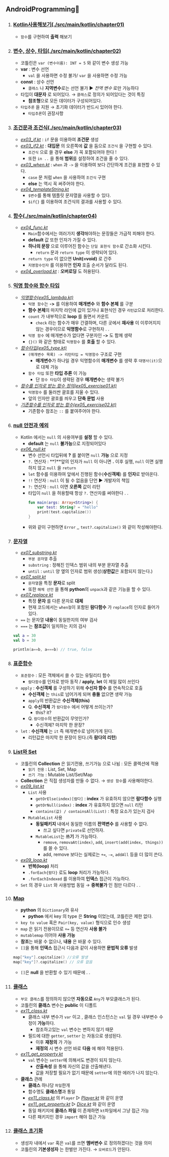 ## AndroidProgramming🚕

1. ### [Kotlin사용해보기(./src/main/kotlin/chapter01)](./src/main/kotlin/chapter01)
    - `함수`를 구현하여 **출력** 해보기
2. ### [변수, 상수, 타입(./src/main/kotlin/chapter02)](./src/main/kotlin/chapter02)
    - 코틀린은 `var (변수이름): INT = 5` 와 같이 변수 생성 가능
    - **var** : 변수 선언
      - `val` 을 사용하면 수정 불가/ `var` 을 사용하면 수정 가능
    - **const** : 상수 선언
      - `클래스` 나 **지역변수**로는 선언 불가 ▶ *전역 변수* 로만 가능하다
    - 타입이 **대문자** 로 되어있다. → `클래스`로 정의가 되어있다는 것이 특징
        - **참조형**으로 모든 데이터가 구성되어있다.
    - `타입추론` 을 지원 → 초기화 데이터가 반드시 있어야 한다. 
        - `타입추론`이 권장사항
3. ### [조건문과 조건식(./src/main/kotlin/chapter03)](./src/main/kotlin/chapter03)
   - *[ex03_if.kt](./src/main/kotlin/chapter03/ex03_if.kt)* : `if` 문을 이용하여 **조건문** 생성
   - *[ex03_if2.kt](./src/main/kotlin/chapter03/ex03_if2.kt)* : **대입문** 의 오른쪽에 **값** 을 둠으로 `조건식` 을 구현할 수 있다.
     - `조건식` 으로 쓸 경우 **else** 가 꼭 포함되어야 한다 ! 
     - 또한 `in ..` 을 통해 **범위**를 설정하여 조건을 줄 수 있다.
   - *[ex03_when.kt](./src/main/kotlin/chapter03/ex03_when.kt)* : `when` 과 `->` 을 이용하여 보다 간단하게 조건을 표현할 수 있다.
     - `case` 문 처럼 `when` 을 사용하여 `조건식` 구현
     - **else** 는 역시 꼭 써주어야 한다.
   - *[ex04_templateString.kt](./src/main/kotlin/chapter03/ex03_templateString.kt)*
     - `$변수`를 통해 템플릿 문자열을 사용할 수 있다.
     - `$if{}` 를 이용하여 조건식의 결과를 사용할 수 있다.
4. ### [함수(./src/main/kotlin/chapter04)](./src/main/kotlin/chapter04)
    - *[ex04_func.kt](./src/main/kotlin/chapter04/ex04_func.kt)*
      - `Main`함수에서는 여러가지 **생각**해야하는 문장들은 가급적 피해야 한다.
      - **default** 값 또한 인자가 가질 수 있다.
      - **하나의 문장** 으로 이루어진 함수는 `단일 표현식 함수`로 간소화 시킨다.
        - `return` 문과 `return type` 이 생략되어 있다.
      - `return type` 이 없으면 **Unit(=void)** 로 간주
      - `지명함수인자` 를 이용하면 **인자** 호출 순서가 달라도 된다.
    - *[ex04_overload.kt](./src/main/kotlin/chapter04/ex04_overload.kt)* : **오버로딩** 도 허용된다.
5. ### [익명 함수와 함수 타입](./src/main/kotlin/chapter05/)
   - *[익명함수(ex05_lambda.kt)](./src/main/kotlin/chapter05/ex05_lambda.kt)* 
     - `익명 함수`는 **->** 를 이용하여 **매개변수** 와 **함수 본체** 를 구분
     - **함수 본체**의 마지막 라인에 값이 있거나 표현식인 경우 `리턴값`으로 처리한다.
     - `count` 가 내부적으로 **loop** 를 돌면서 카운트
       - `check` 라는 함수가 매우 간결하며, 다른 곳에서 **재사용** 이 이루어지지 않는 경우이므로 **익명함수**로 구현하자 . .
     - `익명 함수` 에 매개변수가 없다면 구분자인 **->** 도 함께 생략
     - `{}()` 와 같은 형태로 `익명함수` 를 **호출** 할 수 있다.
   - *[함수타입(ex05_type.kt)](./src/main/kotlin/chapter05/ex05_type.kt)*
     - `(매개변수 목록) -> 리턴타입 = 익명함수` 구조로 구현
       - **매개변수**가 하나일 경우 익명함수의 **매개변수** 를 생략 후 `대명사(it)`으로 대체 가능 
     - `함수 타입` 또한 **타입 추론** 이 가능
       - 단 `함수 타입`이 생략된 경우 **매개변수**는 생략 불가
   - *[함수를 인자로 받는 함수 정의(ex05_exercise01.kt)](./src/main/kotlin/chapter05/ex05_exercise01.kt)*
     - `익명함수` 를 둘러싼 괄호를 지울 수 있다. 
     - 앞의 인자만 괄호를 씌우고 **단축 문법** 사용
   - *[기존함수를 인자로 받는 함수(ex05_exercise02.kt)](./src/main/kotlin/chapter05/ex05_exercise02.kt)*
     - 기존함수 참조는 `::` 를 붙여주어야 한다.
6. ### [null 안전과 예외](./src/main/kotlin/chapter06)
    - Kotlin 에서는 `null` 의 사용여부를 **설정** 할 수 있다.
      - **default** 는 `null` **불가능**으로 지정되어있다
    - *[ex06_null.kt](./src/main/kotlin/chapter06/ex06_null.kt)*
      - 변수 선언시 타입뒤에 **?** 를 붙이면 `null` **가능** 으로 지정
      - `?.` 연산자 : **?**앞의 인자가 `null` 이 아니면 **.** 이후 실행, `null` 이면 실행하지 않고 `null` 을 `return`
      - `let` 함수를 이용하여 앞에서 진행된 함수(**수신객체**) 를 **인자**로 받아온다.
      - `!!` 연산자 : `null` 이 될 수 없음을 단언 ▶ 개발자의 책임
      - `?:` 연산자 : `null` 이면 **오른쪽** 값이 리턴
      - 타입이 `null` 을 허용할때 항상 `?.` 연산자를 써야한다 . .
        ```kt
        fun main(args: Array<String>) {
            var test: String? = "hello"
            print(test.capitalize())
        }
        ``` 
      - 위와 같이 구현하면 `Error` ,, `test?.capitalize()` 와 같이 작성해야한다.
7. ### [문자열](./src/main/kotlin/chapter07)
   - *[ex07_substring.kt](./src/main/kotlin/chapter07/ex07_substring.kt)*
     - `부분 문자열` 추출
     - `substring` : 정해진 인덱스 범위 내의 부분 문자열 추출
     - `until` : `until` 양 옆의 인자로 범위 생성(**상한값**은 포함되지 않는다.)
   - *[ex07_split.kt](./src/main/kotlin/chapter07/ex07_split.kt)*
     - `문자열`을 특정 **문자**로 split
     - 또한 `해체 선언` 을 통해 **python**의 `unpack`과 같은 기능을 할 수 있다.
   - *[ex07_replace.kt](./src/main/kotlin/chapter07/ex07_replace.kt)*
     - 특정 **문자** 를 다른 문자로 **대체**
     - 현재 코드에서는 `when절`이 포함된 **람다함수** 가 `replace`의 인자로 들어가 있다.
   - `==` 는 문자열 **내용**이 동일한지의 여부 검사
   - `===` 는 **참조값**이 일치하는 지의 검사
   
    ```kt
   val a = 30
   val b = 30
   
   println(a==b, a===b) // true, false
   ```
8. ### [표준함수](./src/main/kotlin/chapter08)
   - `표준함수` : 모든 객체에서 쓸 수 있는 유틸리티 함수
     - `람다함수`를 인자로 받아 동작 / **apply**, **let** 이 제일 많이 쓰인다
   - `apply` : **수신객체** 를 구성하기 위해 **수신자 함수** 를 연속적으로 호출
     - **수신객체** 는 `this`로 넘어가게 되며 **충돌** 없으면 생략 가능
     - `apply`의 반환값은 **수신객체(this)** 
     - Q. **수신객체** 가 `람다함수` 에서 어떻게 쓰이는가?
       - this? it?
     - Q. `람다함수`의 반환값이 무엇인가?
       - 수신객체? 마지막 한 문장?
   - `let` : **수신객체** 는 `it` 즉 매개변수로 넘어가게 된다.
     - 리턴값은 마지막 한 문장이 된다.(즉 **람다의 리턴**)
9. ### [List와 Set](./src/main/kotlin/chapter09)
   - 코틀린의 **Collection** 은 읽기전용, 쓰기가능 으로 나뉨 : 모든 콜렉션에 적용
     - `읽기 전용` : List, Set, Map
     - `쓰기 가능` : Mutable List/Set/Map
   - **Collection** 은 직접 생성자를 만들 수 없다. → `생성 함수`를 사용해야한다.
   - *[ex09_list.kt](./src/main/kotlin/chapter09/ex09_list.kt)*
     - `List` 사용
       - `getOrElse(index)[람다]` : **index** 가 유효하지 않으면 **람다함수** 실행
       - `getOrNull(index)` : **index** 가 유효하지 않으면 `null` 리턴
       - `contains(값) / containsAll(List)` : 특정 요소가 있는지 검사
     - `MutableList` 사용
       - **동일패키지** 내에서 동일한 이름의 **전역변수** 를 사용할 수 없다.
         - 쓰고 싶다면 `private`로 선언하자.
       - `MutableList`는 **쓰기** 가 가능하다.
         - `remove`, `removaAt(index)`, `add`, `insert(add(index, things))` 를 쓸 수 있다.
         - add, remove 보다는 실제로는 `+=`, `-=`, `addAll` 등을 더 많이 쓴다.
   - *[ex09_loop.kt](./src/main/kotlin/chapter09/ex09_loop.kt)*
     - **반복(loop)** 처리
     - `.forEach{람다}` 로도 **loop** 처리가 가능하다.
     - `.forEachIndexed` 를 이용하여 **인덱스** 접근이 가능하다.
   - `Set` 의 경우 `List` 와 사용방법 동일 → **중복불가** 인 점만 다르다 . .
10. ### [Map](./src/main/kotlin/chapter10)
    - **python** 의 `Dictionary`와 유사
      - **python** 에서 key 의 type 은 **String** 이었는데, 코틀린은 제한 없다.
    - `key to value` 혹은 `Pair(key, value)` 형식으로 인수 생성
    -  `map` 은 읽기 전용이므로 `+=` 등 연산자 **사용 불가**
      - `mutablemap` 이어야 **사용 가능**
    - **참조**는 바꿀 수 없으나, **내용** 은 바꿀 수 있다.
    - `[]`을 통해 **인덱스** 접근시 다음과 같이 사용하면 **문법적 오류** 발생
    
    ```kt
    map["key"].capitalize() //오류 발생
    map["key"]?.capitalize() // 오류 없음
    ```
    - `[]`은 **null** 을 반환할 수 있기 때문에 . .
11. ### [클래스](./src/main/kotlin/chapter11)
    - `부모 클래스`를 정의하지 않으면 **자동으로** `Any`가 부모클래스가 된다.
    - 코틀린의 **클래스** 변수는 **public** 이 디폴트
    - *[ex11_class.kt](src/main/kotlin/chapter11/ex11_class.kt)*
      - 클래스 내부 변수가 `var` 이고 , 클래스 인스턴스는 `val` 일 경우 내부변수 수정이 **가능**하다.
        - 참조하고있는 `val` 변수는 변하지 않기 때문
      - 필드에 대한 `getter`, `setter` 는 자동으로 생성된다.
        - 이후 **재정의** 가 가능
        - **재정의** 시 변수 선언 바로 **다음** 에 해야 적용된다.
    - *[ex11_get_property.kt](src/main/kotlin/chapter11/ex11_get_property.kt)*
      - `val` 변수는 `setter`에 의해서도 변경이 되지 않는다.
        - **산출속성** 을 통해 자신의 값을 산출해낸다.
        - 값을 저장할 필요가 없기 때문에 `setter`에 의한 에러가 나지 않는다.
    - **클래스** 관례 
      - **클래스** 하나당 `파일`한개
      - 함수명도 **클래스명**과 통일
      - *[ex11_class.kt](src/main/kotlin/chapter11/ex11_class.kt)* 의 `Player` ▷ *[Player.kt](src/main/kotlin/chapter11/Player.kt)* 와 같이 운영
      - *[ex11_get_property.kt](src/main/kotlin/chapter11/ex11_get_property.kt)* ▷ *[Dice.kt](src/main/kotlin/chapter11/Dice.kt)* 와 같이 운영
      - 동일 패키지에 **클래스 파일** 이 존재하면 `kt`파일에서 그냥 접근 가능
      - 다른 패키지인 경우 `import` 해야 접근 가능
12. ### [클래스 초기화](./src/main/kotlin/chapter12)
    - 생성자 내에서 `var` 혹은 `val`를 쓰면 **멤버변수** 로 정의하겠다는 것을 의미
    - 코틀린의 **기본생성자** 는 한벌만 가진다. → `오버로드`가 안된다.